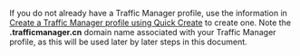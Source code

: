 If you do not already have a Traffic Manager profile, use the information in [Create a Traffic Manager profile using Quick Create](/documentation/articles/traffic-manager-manage-profiles) to create one. Note the **.trafficmanager.cn** domain name associated with your Traffic Manager profile, as this will be used later by later steps in this document.
